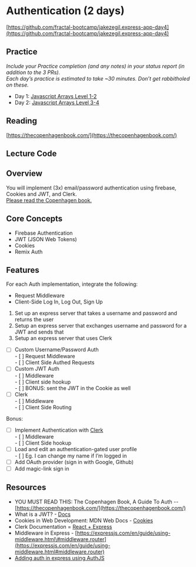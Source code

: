 # **Authentication (2 days)**

[https://github.com/fractal-bootcamp/jakezegil.express-app-day4](https://github.com/fractal-bootcamp/jakezegil.express-app-day4)

## Practice

*Include your Practice completion (and any notes) in your status report (in addition to the 3 PRs).*  
*Each day’s practice is estimated to take \~30 minutes. Don’t get rabbitholed on these.*

- Day 1: [Javascript Arrays Level 1-2](https://www.executeprogram.com/courses/javascript-array)  
- Day 2: [Javascript Arrays Level 3-4](https://www.executeprogram.com/courses/javascript-array)

## Reading

[https://thecopenhagenbook.com/](https://thecopenhagenbook.com/)

## Lecture Code

## Overview

You will implement (3x) email/password authentication using firebase, Cookies and JWT, and Clerk.  
[Please read the Copenhagen book.](https://thecopenhagenbook.com/)

## Core Concepts

- Firebase Authentication  
- JWT (JSON Web Tokens)  
- Cookies  
- Remix Auth

## Features

For each Auth implementation, integrate the following:

- Request Middleware  
- Client-Side Log In, Log Out, Sign Up

1. Set up an express server that takes a username and password and returns the user  
2. Setup an express server that exchanges username and password for a JWT and sends that  
3. Setup an express server that uses Clerk

- [ ] Custom Username/Password Auth  
      - [ ] Request Middleware  
      - [ ] Client Side Authed Requests  
- [ ] Custom JWT Auth  
      - [ ] Middleware  
      - [ ] Client side hookup  
      - [ ] BONUS: sent the JWT in the Cookie as well  
- [ ] Clerk  
      - [ ] Middleware  
      - [ ] Client Side Routing

Bonus:

- [ ] Implement Authentication with [Clerk](https://clerk.com/docs/references/react/overview)  
      - [ ] Middleware  
      - [ ] Client Side hookup  
- [ ] Load and edit an authentication-gated user profile  
      - [ ] Eg. I can change my name if I’m logged in  
- [ ] Add OAuth provider (sign in with Google, Github)  
- [ ] Add magic-link sign in

## Resources

- YOU MUST READ THIS: The Copenhagen Book, A Guide To Auth \-- [https://thecopenhagenbook.com/](https://thecopenhagenbook.com/)  
- What is a JWT? \- [Docs](https://jwt.io/introduction)  
- Cookies in Web Development: MDN Web Docs \- [Cookies](https://developer.mozilla.org/en-US/docs/Web/HTTP/Cookies)  
- Clerk Documentation \= [React \+ Express](https://clerk.com/docs/references/react/overview)  
- Middleware in Express \- [https://expressjs.com/en/guide/using-middleware.html\#middleware.router](https://expressjs.com/en/guide/using-middleware.html#middleware.router)  
- [Adding auth in express using AuthJS](https://authjs.dev/reference/express)
